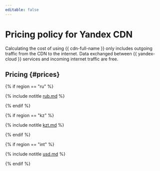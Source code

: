 ```yaml
---
editable: false
---
```

# Pricing policy for Yandex CDN

Calculating the cost of using {{ cdn-full-name }} only includes outgoing traffic from the CDN to the internet. Data exchanged between {{ yandex-cloud }} services and incoming internet traffic are free.

## Pricing {#prices}

{% if region == "ru" %}

{% include notitle [rub.md](../_pricing/cdn/rub.md) %}

{% endif %}

{% if region == "kz" %}

{% include notitle [kzt.md](../_pricing/cdn/kzt.md) %}

{% endif %}

{% if region == "int" %}

{% include notitle [usd.md](../_pricing/cdn/usd.md) %}

{% endif %}

